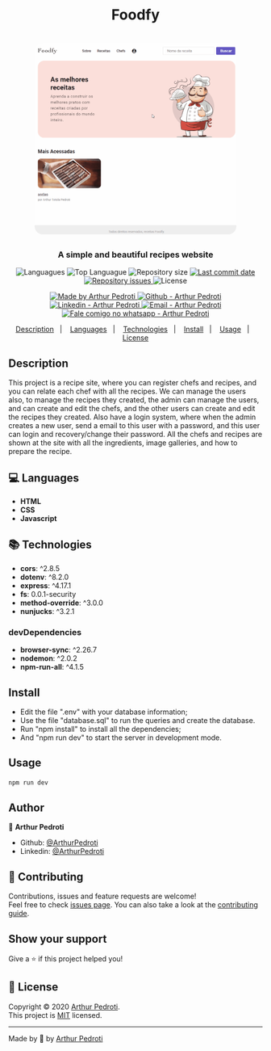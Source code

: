 <h1 align="center" >
  Foodfy
</h1>
<h1 align="center">
    <img alt="Foodfy" src="./public/assets/foodfy.gif"  width="400px" style="border-radius:16px;"/>
</h1>

<h3 align="center" >
  A simple and beautiful recipes website
</h3>

<p align="center">
  <img alt="Languagues" src="https://img.shields.io/github/languages/count/ArthurPedroti/foodfy">
  <img alt="Top Languague" src="https://img.shields.io/github/languages/top/ArthurPedroti/foodfy">
  <img alt="Repository size" src="https://img.shields.io/github/repo-size/ArthurPedroti/foodfy">
  <a href="https://github.com/ArthurPedroti/foodfy/commits/master">
    <img alt="Last commit date" src="https://img.shields.io/github/last-commit/ArthurPedroti/foodfy">
  </a>
   <a href="https://github.com/ArthurPedroti/foodfy/issues">
    <img alt="Repository issues" src="https://img.shields.io/github/issues/ArthurPedroti/foodfy">
  </a>
  <img alt="License" src="https://img.shields.io/github/license/ArthurPedroti/foodfy">
</p>
<p align="center">

  <a href="https://github.com/ArthurPedroti" target="_blank">
    <img alt="Made by Arthur Pedroti" src="https://img.shields.io/badge/made%20by-Arthur_Pedroti-informational">
  </a>
  <a href="https://github.com/ArthurPedroti" target="_blank" >
    <img alt="Github - Arthur Pedroti" src="https://img.shields.io/badge/Github--%23F8952D?style=social&logo=github">
  </a>
  <a href="https://www.linkedin.com/in/arthurpedroti/" target="_blank" >
    <img alt="Linkedin - Arthur Pedroti" src="https://img.shields.io/badge/Linkedin--%23F8952D?style=social&logo=linkedin">
  </a>
  <a href="mailto:arthurpedroti@gmail.com" target="_blank" >
    <img alt="Email - Arthur Pedroti" src="https://img.shields.io/badge/Email--%23F8952D?style=social&logo=gmail">
  </a>
  <a href="https://api.whatsapp.com/send?phone=5519991830454"
        target="_blank" >
    <img alt="Fale comigo no whatsapp - Arthur Pedroti" src="https://img.shields.io/badge/Whatsapp--%23F8952D?style=social&logo=whatsapp">
  </a>

</p>

<p align="center">
  <a href="#Description">Description</a>&nbsp;&nbsp;&nbsp;|&nbsp;&nbsp;&nbsp;
  <a href="#computer-languages">Languages</a>&nbsp;&nbsp;&nbsp;|&nbsp;&nbsp;&nbsp;
  <a href="#books-technologies">Technologies</a>&nbsp;&nbsp;&nbsp;|&nbsp;&nbsp;&nbsp;
  <a href="#install">Install</a>&nbsp;&nbsp;&nbsp;|&nbsp;&nbsp;&nbsp;
  <a href="#books-usage">Usage</a>&nbsp;&nbsp;&nbsp;|&nbsp;&nbsp;&nbsp;
  <a href="#memo-license">License</a>
</p>

## Description

This project is a recipe site, where you can register chefs and recipes, and you can relate each chef with all the recipes. We can manage the users also, to manage the recipes they created, the admin can manage the users, and can create and edit the chefs, and the other users can create and edit the recipes they created. Also have a login system, where when the admin creates a new user, send a email to this user with a password, and this user can login and recovery/change their password. All the chefs and recipes are shown at the site with all the ingredients, image galleries, and how to prepare the recipe.

## :computer: Languages

- **HTML**
- **CSS**
- **Javascript**

## :books: Technologies

- **cors**: ^2.8.5
- **dotenv**: ^8.2.0
- **express**: ^4.17.1
- **fs**: 0.0.1-security
- **method-override**: ^3.0.0
- **nunjucks**: ^3.2.1

### devDependencies

- **browser-sync**: ^2.26.7
- **nodemon**: ^2.0.2
- **npm-run-all**: ^4.1.5

## Install

- Edit the file ".env" with your database information;
- Use the file "database.sql" to run the queries and create the database.
- Run "npm install" to install all the dependencies;
- And "npm run dev" to start the server in development mode.

## Usage

```sh
npm run dev
```

## Author

👤 **Arthur Pedroti**

* Github: [@ArthurPedroti](https://github.com/ArthurPedroti)
* Linkedin: [@ArthurPedroti](https://www.linkedin.com/in/arthurpedroti)

## 🤝 Contributing

Contributions, issues and feature requests are welcome!<br />Feel free to check [issues page](https://github.com/ArthurPedroit/GoMarketplace/issues). You can also take a look at the [contributing guide](https://github.com/ArthurPedroit/GoMarketplace/blob/master/CONTRIBUTING.md).

## Show your support

Give a ⭐️ if this project helped you!

## 📝 License

Copyright © 2020 [Arthur Pedroti](https://github.com/ArthurPedroti).<br />
This project is [MIT](https://github.com/ArthurPedroit/GoMarketplace/blob/master/LICENSE) licensed.

---

Made by :blue_heart: by [Arthur Pedroti](https://github.com/ArthurPedroti)
